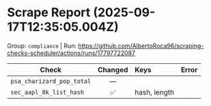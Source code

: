 # Scrape Report (2025-09-17T12:35:05.004Z)

Group: `compliance`  |  Run: https://github.com/AlbertoRoca96/scraping-checks-scheduler/actions/runs/17797722087

| Check | Changed | Keys | Error |
|---|:---:|:--|:--|
| `psa_charizard_pop_total` | — |  |  |
| `sec_aapl_8k_list_hash` | ✅ | hash, length |  |
